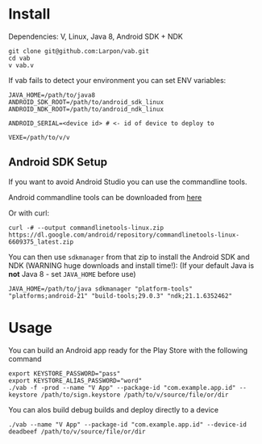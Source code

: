 # Install
Dependencies: V, Linux, Java 8, Android SDK + NDK
```
git clone git@github.com:Larpon/vab.git
cd vab
v vab.v
```

If vab fails to detect your environment you can set ENV variables:
```
JAVA_HOME=/path/to/java8
ANDROID_SDK_ROOT=/path/to/android_sdk_linux
ANDROID_NDK_ROOT=/path/to/android_ndk_linux

ANDROID_SERIAL=<device id> # <- id of device to deploy to

VEXE=/path/to/v/v
```

## Android SDK Setup

If you want to avoid Android Studio you can use the commandline tools.

Android commandline tools can be downloaded from [here](https://developer.android.com/studio#command-tools)

Or with curl:

`curl -# --output commandlinetools-linux.zip https://dl.google.com/android/repository/commandlinetools-linux-6609375_latest.zip`

You can then use `sdkmanager` from that zip to install the Android SDK and NDK (WARNING huge downloads and install time!):
(If your default Java is **not** Java 8 - set `JAVA_HOME` before use)

`JAVA_HOME=/path/to/java sdkmanager "platform-tools" "platforms;android-21" "build-tools;29.0.3" "ndk;21.1.6352462"`

# Usage

You can build an Android app ready for the Play Store with the following command

```
export KEYSTORE_PASSWORD="pass"
export KEYSTORE_ALIAS_PASSWORD="word"
./vab -f -prod --name "V App" --package-id "com.example.app.id" --keystore /path/to/sign.keystore /path/to/v/source/file/or/dir
```

You can alos build debug builds and deploy directly to a device
```
./vab --name "V App" --package-id "com.example.app.id" --device-id deadbeef /path/to/v/source/file/or/dir
```